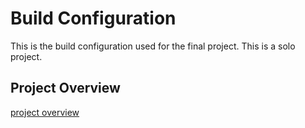 # Build Configuration
This is the build configuration used for the final project.
This is a solo project.

## Project Overview
[project overview](https://github.com/smsweet66/final-project-smsweet66/wiki/Project-Overview)
